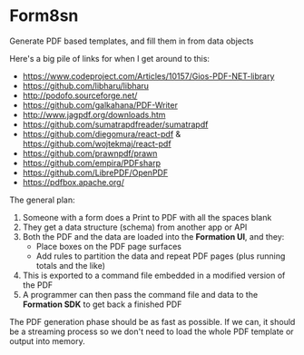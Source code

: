 # Form8sn
Generate PDF based templates, and fill them in from data objects

Here's a big pile of links for when I get around to this:

* https://www.codeproject.com/Articles/10157/Gios-PDF-NET-library
* https://github.com/libharu/libharu
* http://podofo.sourceforge.net/
* https://github.com/galkahana/PDF-Writer
* http://www.jagpdf.org/downloads.htm
* https://github.com/sumatrapdfreader/sumatrapdf
* https://github.com/diegomura/react-pdf   &    https://github.com/wojtekmaj/react-pdf
* https://github.com/prawnpdf/prawn
* https://github.com/empira/PDFsharp
* https://github.com/LibrePDF/OpenPDF
* https://pdfbox.apache.org/


The general plan:

1. Someone with a form does a Print to PDF with all the spaces blank
2. They get a data structure (schema) from another app or API
3. Both the PDF and the data are loaded into the **Formation UI**, and they:
   - Place boxes on the PDF page surfaces
   - Add rules to partition the data and repeat PDF pages (plus running totals and the like)
4. This is exported to a command file embedded in a modified version of the PDF
5. A programmer can then pass the command file and data to the **Formation SDK** to get back a finished PDF

The PDF generation phase should be as fast as possible. If we can, it should be a streaming process so we
don't need to load the whole PDF template or output into memory.
